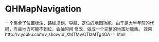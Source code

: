 # QHMapNavigation

一个集合了位置标注、路线规划、导航、定位的地图功能。由于是大半年前的代码，有些地方可能不到位，会抽时间
修改，做成一个完整的地图功能集。
效果http://v.youku.com/v_show/id_XMTMwOTIzMTg4OA==.html
